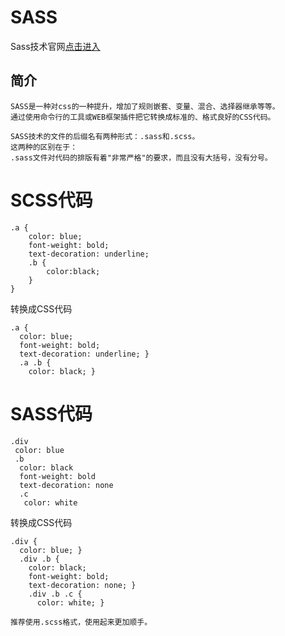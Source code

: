 SASS
==========

Sass技术官网[点击进入](http://sass-lang.com/)

## 简介

```
SASS是一种对css的一种提升，增加了规则嵌套、变量、混合、选择器继承等等。
通过使用命令行的工具或WEB框架插件把它转换成标准的、格式良好的CSS代码。

SASS技术的文件的后缀名有两种形式：.sass和.scss。
这两种的区别在于：
.sass文件对代码的排版有着"非常严格"的要求，而且没有大括号，没有分号。

```

# SCSS代码

    .a {  
        color: blue;  
        font-weight: bold;  
        text-decoration: underline;  
        .b {  
            color:black;  
        }  
    } 

转换成CSS代码

    .a {  
      color: blue;  
      font-weight: bold;  
      text-decoration: underline; }  
      .a .b {  
        color: black; }  

# SASS代码

    .div  
     color: blue  
     .b  
      color: black  
      font-weight: bold  
      text-decoration: none  
      .c  
       color: white

转换成CSS代码

    .div {  
      color: blue; }  
      .div .b {  
        color: black;  
        font-weight: bold;  
        text-decoration: none; }  
        .div .b .c {  
          color: white; } 

```
推荐使用.scss格式，使用起来更加顺手。
```
